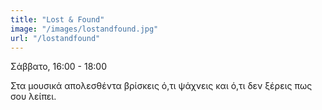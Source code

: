 ```yaml
---
title: "Lost & Found"
image: "/images/lostandfound.jpg"
url: "/lostandfound"
---
```


Σάββατο, 16:00 - 18:00

Στα μουσικά απολεσθέντα βρίσκεις ό,τι ψάχνεις και ό,τι δεν ξέρεις πως σου λείπει.